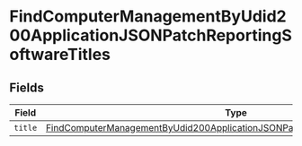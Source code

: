 # FindComputerManagementByUdid200ApplicationJSONPatchReportingSoftwareTitles


## Fields

| Field                                                                                                                                                                                         | Type                                                                                                                                                                                          | Required                                                                                                                                                                                      | Description                                                                                                                                                                                   |
| --------------------------------------------------------------------------------------------------------------------------------------------------------------------------------------------- | --------------------------------------------------------------------------------------------------------------------------------------------------------------------------------------------- | --------------------------------------------------------------------------------------------------------------------------------------------------------------------------------------------- | --------------------------------------------------------------------------------------------------------------------------------------------------------------------------------------------- |
| `title`                                                                                                                                                                                       | [FindComputerManagementByUdid200ApplicationJSONPatchReportingSoftwareTitlesTitle](../../models/operations/findcomputermanagementbyudid200applicationjsonpatchreportingsoftwaretitlestitle.md) | :heavy_minus_sign:                                                                                                                                                                            | N/A                                                                                                                                                                                           |